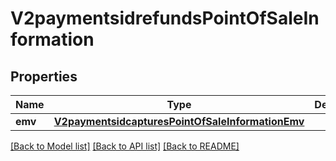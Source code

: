# V2paymentsidrefundsPointOfSaleInformation

## Properties
Name | Type | Description | Notes
------------ | ------------- | ------------- | -------------
**emv** | [**V2paymentsidcapturesPointOfSaleInformationEmv**](V2paymentsidcapturesPointOfSaleInformationEmv.md) |  | [optional] 

[[Back to Model list]](../README.md#documentation-for-models) [[Back to API list]](../README.md#documentation-for-api-endpoints) [[Back to README]](../README.md)


